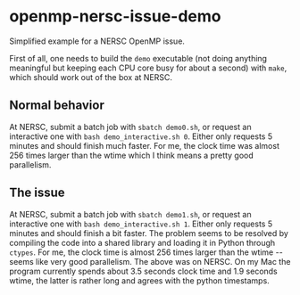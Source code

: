 # openmp-nersc-issue-demo
Simplified example for a NERSC OpenMP issue.

First of all, one needs to build the `demo` executable (not doing anything meaningful but keeping each CPU core busy for about a second) with `make`, which should work out of the box at NERSC.

## Normal behavior
At NERSC, submit a batch job with `sbatch demo0.sh`, or request an interactive one with `bash demo_interactive.sh 0`.
Either only requests 5 minutes and should finish much faster.
For me, the clock time was almost 256 times larger than the wtime which I think means a pretty good parallelism.

## The issue
At NERSC, submit a batch job with `sbatch demo1.sh`, or request an interactive one with `bash demo_interactive.sh 1`.
Either only requests 5 minutes and should finish a bit faster.
The problem seems to be resolved by compiling the code into a shared library and loading it in Python through `ctypes`.
For me, the clock time is almost 256 times larger than the wtime -- seems like very good parallelism.
The above was on NERSC.
On my Mac the program currently spends about 3.5 seconds clock time and 1.9 seconds wtime, the latter is rather long and agrees with the python timestamps.
